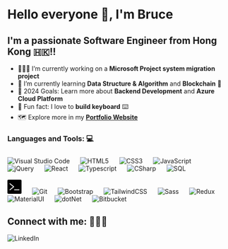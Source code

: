 # Hello everyone 👋, I'm Bruce

## I'm a passionate Software Engineer from Hong Kong 🇭🇰!!

- 👨🏻‍💻 I’m currently working on a **Microsoft Project system migration project**
- 🌱 I’m currently learning **Data Structure & Algorithm** and **Blockchain** 🤣
- 🎯 2024 Goals: Learn more about **Backend Development** and **Azure Cloud Platform**
- 🌟 Fun fact: I love to **build keyboard** ⌨️
- 🗺 Explore more in my [**Portfolio Website**][portfolio]

### Languages and Tools: 💻

<div align="left" style="padding-top:10px;" >
  <img alt="Visual Studio Code" width="32px" src="https://cdn.jsdelivr.net/gh/devicons/devicon/icons/vscode/vscode-original.svg" style="padding-right:20px;" />
  <img alt="HTML5" width="32px" src="https://cdn.jsdelivr.net/gh/devicons/devicon/icons/html5/html5-original.svg" style="padding-right:20px;" />
  <img alt="CSS3" width="32px" src="https://cdn.jsdelivr.net/gh/devicons/devicon/icons/css3/css3-original.svg" style="padding-right:20px;" />
  <img alt="JavaScript" width="32px" src="https://cdn.jsdelivr.net/gh/devicons/devicon/icons/javascript/javascript-original.svg" style="padding-right:20px;" />
  <img alt="jQuery" width="32px" src="https://cdn.jsdelivr.net/gh/devicons/devicon/icons/jquery/jquery-original.svg" style="padding-right:20px;" />
  <img alt="React" width="32px" src="https://cdn.jsdelivr.net/gh/devicons/devicon/icons/react/react-original.svg" style="padding-right:20px;" />
  <img alt="Typescript" width="32px" src="https://cdn.jsdelivr.net/gh/devicons/devicon/icons/typescript/typescript-original.svg" style="padding-right:20px;" />
  <img alt="CSharp" width="32px" src="https://cdn.jsdelivr.net/gh/devicons/devicon@latest/icons/csharp/csharp-original.svg" style="padding-right:20px;" />
  <img alt="SQL" width="32px" src="https://cdn.jsdelivr.net/gh/devicons/devicon@latest/icons/azuresqldatabase/azuresqldatabase-original.svg" style="padding-right:20px;" />
</div>
<br />
<div align="left">
  <img alt="Command Line" width="32px" src="./img/terminal.png" style="padding-right:20px;" />
  <img alt="Git" width="32px" src="https://cdn.jsdelivr.net/gh/devicons/devicon/icons/git/git-original.svg" style="padding-right:20px;" />
  <img alt="Bootstrap" width="32px" src="https://cdn.jsdelivr.net/gh/devicons/devicon/icons/bootstrap/bootstrap-original.svg" style="padding-right:20px;" />
  <img alt="TailwindCSS" width="32px" src="https://cdn.jsdelivr.net/gh/devicons/devicon@latest/icons/tailwindcss/tailwindcss-original.svg" style="padding-right:20px;" />
  <img alt="Sass" width="32px" src="https://cdn.jsdelivr.net/gh/devicons/devicon/icons/sass/sass-original.svg" style="padding-right:20px;" />
  <img alt="Redux" width="32px" src="https://cdn.jsdelivr.net/gh/devicons/devicon/icons/redux/redux-original.svg" style="padding-right:20px;" />
  <img alt="MaterialUI" width="32px" src="https://cdn.jsdelivr.net/gh/devicons/devicon/icons/materialui/materialui-original.svg" style="padding-right:20px;" />
  <img alt="dotNet" width="32px" src="https://cdn.jsdelivr.net/gh/devicons/devicon@latest/icons/dot-net/dot-net-original-wordmark.svg" style="padding-right:20px;" />
  <img alt="Bitbucket" width="32px" src="https://cdn.jsdelivr.net/gh/devicons/devicon@latest/icons/bitbucket/bitbucket-original-wordmark.svg" style="padding-right:20px;" />
</div>

## Connect with me: 🙋🏻‍♂️

[<img align="left" alt="LinkedIn"  src="https://img.shields.io/badge/LinkedIn-0077B5?style=for-the-badge&logo=linkedin&logoColor=white" />][linkedin]

[linkedin]: https://www.linkedin.com/in/bruce-webdeveloper
[portfolio]: https://lto666.github.io/
